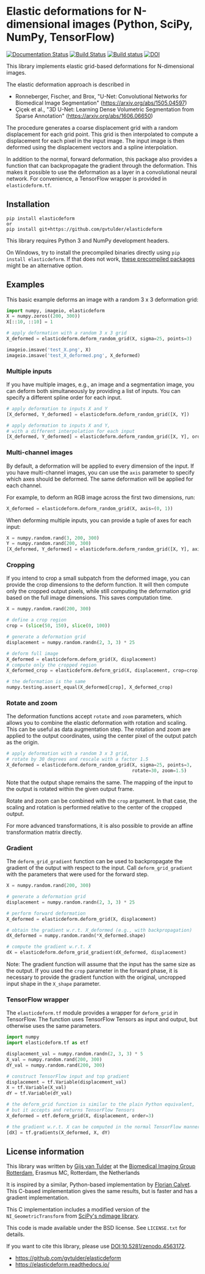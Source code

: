 Elastic deformations for N-dimensional images (Python, SciPy, NumPy, TensorFlow)
================================================================================

[![Documentation Status](https://readthedocs.org/projects/elasticdeform/badge/?version=latest)](https://elasticdeform.readthedocs.io/en/latest/?badge=latest)
[![Build Status](https://travis-ci.com/gvtulder/elasticdeform.svg?branch=master)](https://travis-ci.com/gvtulder/elasticdeform)
[![Build status](https://ci.appveyor.com/api/projects/status/air4dambkpcummeh/branch/master?svg=true)](https://ci.appveyor.com/project/gvtulder/elasticdeform/branch/master)
[![DOI](https://zenodo.org/badge/DOI/10.5281/zenodo.4563172.svg)](https://doi.org/10.5281/zenodo.4563172)

This library implements elastic grid-based deformations for N-dimensional images.

The elastic deformation approach is described in
*   Ronneberger, Fischer, and Brox, "U-Net: Convolutional Networks for Biomedical
    Image Segmentation" (<https://arxiv.org/abs/1505.04597>)
*   Çiçek et al., "3D U-Net: Learning Dense Volumetric
    Segmentation from Sparse Annotation" (<https://arxiv.org/abs/1606.06650>)

The procedure generates a coarse displacement grid with a random displacement
for each grid point. This grid is then interpolated to compute a displacement for
each pixel in the input image. The input image is then deformed using the
displacement vectors and a spline interpolation.

In addition to the normal, forward deformation, this package also provides a
function that can backpropagate the gradient through the deformation. This makes
it possible to use the deformation as a layer in a convolutional neural network.
For convenience, a TensorFlow wrapper is provided in `elasticdeform.tf`.


Installation
------------

```
pip install elasticdeform
or
pip install git+https://github.com/gvtulder/elasticdeform
```

This library requires Python 3 and NumPy development headers.

On Windows, try to install the precompiled binaries directly using `pip install elasticdeform`.
If that does not work, [these precompiled packages](https://www.lfd.uci.edu/~gohlke/pythonlibs/#elasticdeform) might be an alternative option.


Examples
--------

This basic example deforms an image with a random 3 x 3 deformation grid:
```python
import numpy, imageio, elasticdeform
X = numpy.zeros((200, 300))
X[::10, ::10] = 1

# apply deformation with a random 3 x 3 grid
X_deformed = elasticdeform.deform_random_grid(X, sigma=25, points=3)

imageio.imsave('test_X.png', X)
imageio.imsave('test_X_deformed.png', X_deformed)
```

### Multiple inputs

If you have multiple images, e.g., an image and a segmentation image, you can
deform both simultaneously by providing a list of inputs. You can specify
a different spline order for each input.
```python
# apply deformation to inputs X and Y
[X_deformed, Y_deformed] = elasticdeform.deform_random_grid([X, Y])

# apply deformation to inputs X and Y,
# with a different interpolation for each input
[X_deformed, Y_deformed] = elasticdeform.deform_random_grid([X, Y], order=[3, 0])
```

### Multi-channel images

By default, a deformation will be applied to every dimension of the input. If you
have multi-channel images, you can use the `axis` parameter to specify which axes
should be deformed. The same deformation will be applied for each channel.

For example, to deform an RGB image across the first two dimensions, run:
```python
X_deformed = elasticdeform.deform_random_grid(X, axis=(0, 1))
```

When deforming multiple inputs, you can provide a tuple of axes for each input:
```python
X = numpy.random.rand(3, 200, 300)
Y = numpy.random.rand(200, 300)
[X_deformed, Y_deformed] = elasticdeform.deform_random_grid([X, Y], axis=[(1, 2), (0, 1)])
```

### Cropping

If you intend to crop a small subpatch from the deformed image, you can provide
the crop dimensions to the deform function. It will then compute only the cropped
output pixels, while still computing the deformation grid based on the full image
dimensions. This saves computation time.
```python
X = numpy.random.rand(200, 300)

# define a crop region
crop = (slice(50, 150), slice(0, 100))

# generate a deformation grid
displacement = numpy.random.randn(2, 3, 3) * 25

# deform full image
X_deformed = elasticdeform.deform_grid(X, displacement)
# compute only the cropped region
X_deformed_crop = elasticdeform.deform_grid(X, displacement, crop=crop)

# the deformation is the same
numpy.testing.assert_equal(X_deformed[crop], X_deformed_crop)
```


### Rotate and zoom

The deformation functions accept `rotate` and `zoom` parameters, which allows you
to combine the elastic deformation with rotation and scaling. This can be useful
as data augmentation step. The rotation and zoom are applied to the output
coordinates, using the center pixel of the output patch as the origin.
```python
# apply deformation with a random 3 x 3 grid,
# rotate by 30 degrees and rescale with a factor 1.5
X_deformed = elasticdeform.deform_random_grid(X, sigma=25, points=3,
                                              rotate=30, zoom=1.5)
```
Note that the output shape remains the same. The mapping of the input to the
output is rotated within the given output frame.

Rotate and zoom can be combined with the `crop` argument. In that case, the
scaling and rotation is performed relative to the center of the cropped output.

For more advanced transformations, it is also possible to provide an affine
transformation matrix directly.


### Gradient

The `deform_grid_gradient` function can be used to backpropagate the gradient of
the output with respect to the input. Call `deform_grid_gradient` with the
parameters that were used for the forward step.
```python
X = numpy.random.rand(200, 300)

# generate a deformation grid
displacement = numpy.random.randn(2, 3, 3) * 25

# perform forward deformation
X_deformed = elasticdeform.deform_grid(X, displacement)

# obtain the gradient w.r.t. X_deformed (e.g., with backpropagation)
dX_deformed = numpy.random.randn(*X_deformed.shape)

# compute the gradient w.r.t. X
dX = elasticdeform.deform_grid_gradient(dX_deformed, displacement)
```

Note: The gradient function will assume that the input has the same size as the
output. If you used the `crop` parameter in the forward phase, it is necessary to
provide the gradient function with the original, uncropped input shape in the
`X_shape` parameter.


### TensorFlow wrapper

The `elasticdeform.tf` module provides a wrapper for `deform_grid` in TensorFlow.
The function uses TensorFlow Tensors as input and output, but otherwise uses
the same parameters.
```python
import numpy
import elasticdeform.tf as etf

displacement_val = numpy.random.randn(2, 3, 3) * 5
X_val = numpy.random.rand(200, 300)
dY_val = numpy.random.rand(200, 300)

# construct TensorFlow input and top gradient
displacement = tf.Variable(displacement_val)
X = tf.Variable(X_val)
dY = tf.Variable(dY_val)

# the deform_grid function is similar to the plain Python equivalent,
# but it accepts and returns TensorFlow Tensors
X_deformed = etf.deform_grid(X, displacement, order=3)

# the gradient w.r.t. X can be computed in the normal TensorFlow manner
[dX] = tf.gradients(X_deformed, X, dY)
```


License information
-------------------

This library was written by [Gijs van Tulder](https://vantulder.net/) at the
[Biomedical Imaging Group Rotterdam](https://www.bigr.nl/),
Erasmus MC, Rotterdam, the Netherlands

It is inspired by a similar, Python-based implementation by
[Florian Calvet](https://github.com/fcalvet/image_tools).
This C-based implementation gives the same results, but is faster and has
a gradient implementation.

This C implementation includes a modified version of the `NI_GeometricTransform`
from [SciPy's ndimage library](https://github.com/scipy/scipy/blob/28636fbc3f16d562eab7b823546276111f6da98a/scipy/ndimage/src/ni_interpolation.c#L242).

This code is made available under the BSD license. See ``LICENSE.txt`` for details.

If you want to cite this library, please use [DOI:10.5281/zenodo.4563172](https://doi.org/10.5281/zenodo.4563172).

* <https://github.com/gvtulder/elasticdeform>
* <https://elasticdeform.readthedocs.io/>
